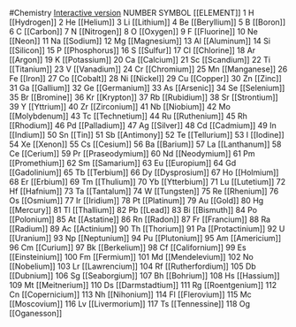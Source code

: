 #Chemistry 
[Interactive version](https://ptable.com/?lang=en#Properties)
 NUMBER	 SYMBOL	[[ELEMENT]]
1	H	[[Hydrogen]]
2	He	[[Helium]]
3	Li	[[Lithium]]
4	Be	[[Beryllium]]
5	B	[[Boron]]
6	C	[[Carbon]]
7	N	[[Nitrogen]]
8	O	[[Oxygen]]
9	F	[[Fluorine]]
10	Ne	[[Neon]]
11	Na	[[Sodium]]
12	Mg	[[Magnesium]]
13	Al	[[Aluminum]]
14	Si	[[Silicon]]
15	P	[[Phosphorus]]
16	S	[[Sulfur]]
17	Cl	[[Chlorine]]
18	Ar	[[Argon]]
19	K	[[Potassium]]
20	Ca	[[Calcium]]
21	Sc	[[Scandium]]
22	Ti	[[Titanium]]
23	V	[[Vanadium]]
24	Cr	[[Chromium]]
25	Mn	[[Manganese]]
26	Fe	[[Iron]]
27	Co	[[Cobalt]]
28	Ni	[[Nickel]]
29	Cu	[[Copper]]
30	Zn	[[Zinc]]
31	Ga	[[Gallium]]
32	Ge	[[Germanium]]
33	As	[[Arsenic]]
34	Se	[[Selenium]]
35	Br	[[Bromine]]
36	Kr	[[Krypton]]
37	Rb	[[Rubidium]]
38	Sr	[[Strontium]]
39	Y	[[Yttrium]]
40	Zr	[[Zirconium]]
41	Nb	[[Niobium]]
42	Mo	[[Molybdenum]]
43	Tc	[[Technetium]]
44	Ru	[[Ruthenium]]
45	Rh	[[Rhodium]]
46	Pd	[[Palladium]]
47	Ag	[[Silver]]
48	Cd	[[Cadmium]]
49	In	[[Indium]]
50	Sn	[[Tin]]
51	Sb	[[Antimony]]
52	Te	[[Tellurium]]
53	I	[[Iodine]]
54	Xe	[[Xenon]]
55	Cs	[[Cesium]]
56	Ba	[[Barium]]
57	La	[[Lanthanum]]
58	Ce	[[Cerium]]
59	Pr	[[Praseodymium]]
60	Nd	[[Neodymium]]
61	Pm	[[Promethium]]
62	Sm	[[Samarium]]
63	Eu	[[Europium]]
64	Gd	[[Gadolinium]]
65	Tb	[[Terbium]]
66	Dy	[[Dysprosium]]
67	Ho	[[Holmium]]
68	Er	[[Erbium]]
69	Tm	[[Thulium]]
70	Yb	[[Ytterbium]]
71	Lu	[[Lutetium]]
72	Hf	[[Hafnium]]
73	Ta	[[Tantalum]]
74	W	[[Tungsten]]
75	Re	[[Rhenium]]
76	Os	[[Osmium]]
77	Ir	[[Iridium]]
78	Pt	[[Platinum]]
79	Au	[[Gold]]
80	Hg	[[Mercury]]
81	Tl	[[Thallium]]
82	Pb	[[Lead]]
83	Bi	[[Bismuth]]
84	Po	[[Polonium]]
85	At	[[Astatine]]
86	Rn	[[Radon]]
87	Fr	[[Francium]]
88	Ra	[[Radium]]
89	Ac	[[Actinium]]
90	Th	[[Thorium]]
91	Pa	[[Protactinium]]
92	U	[[Uranium]]
93	Np	[[Neptunium]]
94	Pu	[[Plutonium]]
95	Am	[[Americium]]
96	Cm	[[Curium]]
97	Bk	[[Berkelium]]
98	Cf	[[Californium]]
99	Es	[[Einsteinium]]
100	Fm	[[Fermium]]
101	Md	[[Mendelevium]]
102	No	[[Nobelium]]
103	Lr	[[Lawrencium]]
104	Rf	[[Rutherfordium]]
105	Db	[[Dubnium]]
106	Sg	[[Seaborgium]]
107	Bh	[[Bohrium]]
108	Hs	[[Hassium]]
109	Mt	[[Meitnerium]]
110	Ds	[[Darmstadtium]]
111	Rg	[[Roentgenium]]
112	Cn	[[Copernicium]]
113	Nh	[[Nihonium]]
114	Fl	[[Flerovium]]
115	Mc	[[Moscovium]]
116	Lv	[[Livermorium]]
117	Ts	[[Tennessine]]
118	Og	[[Oganesson]]